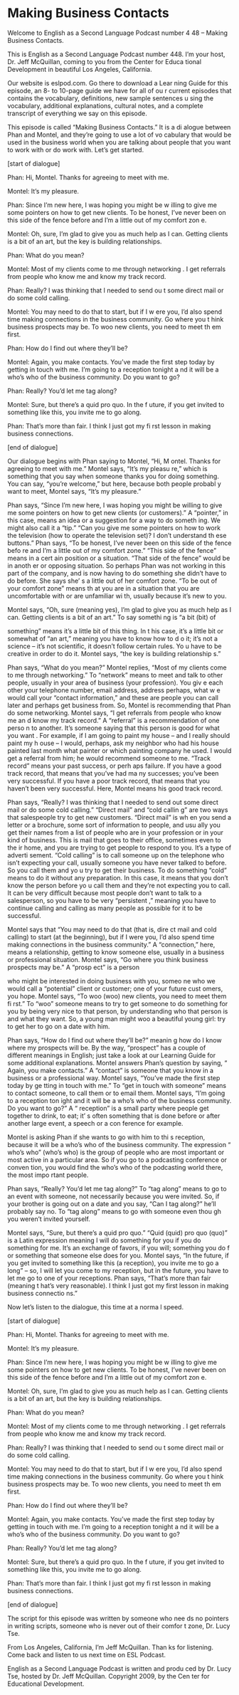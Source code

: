 # Making Business Contacts

Welcome to English as a Second Language Podcast number 4 48 – Making Business Contacts.

This is English as a Second Language Podcast number 448.  I’m your host, Dr. Jeff McQuillan, coming to you from the Center for Educa tional Development in beautiful Los Angeles, California.

Our website is eslpod.com.  Go there to download a Lear ning Guide for this episode, an 8- to 10-page guide we have for all of ou r current episodes that contains the vocabulary, definitions, new sample sentences u sing the vocabulary, additional explanations, cultural notes, and a  complete transcript of everything we say on this episode.

This episode is called “Making Business Contacts.”  It is a di alogue between Phan and Montel, and they’re going to use a lot of vo cabulary that would be used in the business world when you are talking about people that you want to work with or do work with.  Let’s get started.

[start of dialogue]

Phan:  Hi, Montel.  Thanks for agreeing to meet with me.

Montel:  It’s my pleasure.

Phan:  Since I’m new here, I was hoping you might be w illing to give me some pointers on how to get new clients.  To be honest, I’ve never been on this side of the fence before and I’m a little out of my comfort zon e.

Montel:  Oh, sure, I’m glad to give you as much help as I can.  Getting clients is a bit of an art, but the key is building relationships.

Phan:  What do you mean?

Montel:  Most of my clients come to me through networking .  I get referrals from people who know me and know my track record.

Phan:  Really?  I was thinking that I needed to send ou t some direct mail or do some cold calling.

 Montel:  You may need to do that to start, but if I w ere you, I’d also spend time making connections in the business community.  Go where you t hink business prospects may be.  To woo new clients, you need to meet th em first.

Phan:  How do I find out where they’ll be?

Montel:  Again, you make contacts.  You’ve made the first step today by getting in touch with me.  I’m going to a reception tonight a nd it will be a who’s who of the business community.  Do you want to go?

Phan:  Really?  You’d let me tag along?

Montel:  Sure, but there’s a quid pro quo.  In the f uture, if you get invited to something like this, you invite me to go along.

Phan:  That’s more than fair.  I think I just got my fi rst lesson in making business connections.

[end of dialogue]

Our dialogue begins with Phan saying to Montel, “Hi, M ontel.  Thanks for agreeing to meet with me.”  Montel says, “It’s my pleasu re,” which is something that you say when someone thanks you for doing something.  You can say, “you’re welcome,” but here, because both people probabl y want to meet, Montel says, “It’s my pleasure.”

Phan says, “Since I’m new here, I was hoping you might be  willing to give me some pointers on how to get new clients (or customers).”   A “pointer,” in this case, means an idea or a suggestion for a way to do someth ing.  We might also call it a “tip.”  “Can you give me some pointers on how  to work the television (how to operate the television set)?  I don’t understand th ese buttons.”  Phan says, “To be honest, I’ve never been on this side of the fence befo re and I’m a little out of my comfort zone.”  “This side of the fence” means in a cert ain position or a situation.  “That side of the fence” would be in anoth er or opposing situation.  So perhaps Phan was not working in this part of the company,  and is now having to do something she didn’t have to do before.  She says she’ s a little out of her comfort zone.  “To be out of your comfort zone” means th at you are in a situation that you are uncomfortable with or are unfamiliar wi th, usually because it’s new to you.

Montel says, “Oh, sure (meaning yes), I’m glad to give you  as much help as I can.  Getting clients is a bit of an art.”  To say somethi ng is “a bit (bit) of

 something” means it’s a little bit of this thing.  In t his case, it’s a little bit or somewhat of “an art,” meaning you have to know how to d o it; it’s not a science – it’s not scientific, it doesn’t follow certain rules.  Yo u have to be creative in order to do it.  Montel says, “the key is building relationship s.”

Phan says, “What do you mean?”  Montel replies, “Most of my clients come to me through networking.”  To “network” means to meet and talk to other people, usually in your area of business (your profession).  You giv e each other your telephone number, email address, address perhaps, what w e would call your “contact information,” and these are people you can call later and perhaps get business from.  So, Montel is recommending that Phan do some networking. Montel says, “I get referrals from people who know me an d know my track record.”  A “referral” is a recommendation of one perso n to another.  It’s someone saying that this person is good for what you want .  For example, if I am going to paint my house – and I really should paint my h ouse – I would, perhaps, ask my neighbor who had his house painted last month what  painter or which painting company he used.  I would get a referral from  him; he would recommend someone to me.  “Track record” means your past success, or perh aps failure.  If you have a good track record, that means that you’ve had ma ny successes; you’ve been very successful.  If you have a poor track record,  that means that you haven’t been very successful.  Here, Montel means his good  track record.

Phan says, “Really?  I was thinking that I needed to send out some direct mail or do some cold calling.”  “Direct mail” and “cold callin g” are two ways that salespeople try to get new customers.  “Direct mail” is wh en you send a letter or a brochure, some sort of information to people, and usu ally you get their names from a list of people who are in your profession or in your kind of business.  This is mail that goes to their office, sometimes even to the ir home, and you are trying to get people to respond to you.  It’s a type of adverti sement.  “Cold calling” is to call someone up on the telephone who isn’t expecting your  call, usually someone you have never talked to before.  So you call them and yo u try to get their business.  To do something “cold” means to do it without any preparation.  In this case, it means that you don’t know the person before yo u call them and they’re not expecting you to call.  It can be very difficult because most people don’t want to talk to a salesperson, so you have to be very “persistent ,” meaning you have to continue calling and calling as many people as possible for it to be successful.

Montel says that “You may need to do that (that is, dire ct mail and cold calling) to start (at the beginning), but if I were you, I’d also spend time making connections in the business community.”  A “connection,” here, means a  relationship, getting to know someone else, usually in a business or professional  situation.  Montel says, “Go where you think business prospects may be.”  A “prosp ect” is a person

 who might be interested in doing business with you, someo ne who we would call a “potential” client or customer; one of your future cust omers, you hope.  Montel says, “To woo (woo) new clients, you need to meet them fi rst.”  To “woo” someone means to try to get someone to do something for you by being very nice to that person, by understanding who that person is and what they want. So, a young man might woo a beautiful young girl: try to get her to go on a date with him.

Phan says, “How do I find out where they’ll be?” meanin g how do I know where my prospects will be.  By the way, “prospect” has a couple of  different meanings in English; just take a look at our Learning Guide for some additional explanations.  Montel answers Phan’s question by saying, “ Again, you make contacts.”  A “contact” is someone that you know in a business  or a professional way.  Montel says, “You’ve made the first step today by ge tting in touch with me.” To “get in touch with someone” means to contact someone,  to call them or to email them.  Montel says, “I’m going to a reception ton ight and it will be a who’s who of the business community.  Do you want to go?”  A “ reception” is a small party where people get together to drink, to eat; it’ s often something that is done before or after another large event, a speech or a con ference for example.

Montel is asking Phan if she wants to go with him to thi s reception, because it will be a who’s who of the business community.  The expression “ who’s who” (who’s who) is the group of people who are most important or  most active in a particular area.  So if you go to a podcasting conference or conven tion, you would find the who’s who of the podcasting world there, the most impo rtant people.

Phan says, “Really?  You’d let me tag along?”  To “tag along” means to go to an event with someone, not necessarily because you were invited.   So, if your brother is going out on a date and you say, “Can I tag  along?” he’ll probably say no.  To “tag along” means to go with someone even thou gh you weren’t invited yourself.

Montel says, “Sure, but there’s a quid pro quo.”  “Quid  (quid) pro quo (quo)” is a Latin expression meaning I will do something for you if you do something for me. It’s an exchange of favors, if you will; something you do f or something that someone else does for you.  Montel says, “In the future, if you get invited to something like this (a reception), you invite me to go a long” – so, I will let you come to my reception, but in the future, you have to let  me go to one of your receptions.  Phan says, “That’s more than fair (meaning t hat’s very reasonable). I think I just got my first lesson in making business connectio ns.”

Now let’s listen to the dialogue, this time at a norma l speed.

 [start of dialogue]

Phan:  Hi, Montel.  Thanks for agreeing to meet with me.

Montel:  It’s my pleasure.

Phan:  Since I’m new here, I was hoping you might be w illing to give me some pointers on how to get new clients.  To be honest, I’ve never been on this side of the fence before and I’m a little out of my comfort zon e.

Montel:  Oh, sure, I’m glad to give you as much help as I can.  Getting clients is a bit of an art, but the key is building relationships.

Phan:  What do you mean?

Montel:  Most of my clients come to me through networking .  I get referrals from people who know me and know my track record.

Phan:  Really?  I was thinking that I needed to send ou t some direct mail or do some cold calling.

Montel:  You may need to do that to start, but if I w ere you, I’d also spend time making connections in the business community.  Go where you t hink business prospects may be.  To woo new clients, you need to meet th em first.

Phan:  How do I find out where they’ll be?

Montel:  Again, you make contacts.  You’ve made the first step today by getting in touch with me.  I’m going to a reception tonight a nd it will be a who’s who of the business community.  Do you want to go?

Phan:  Really?  You’d let me tag along?

Montel:  Sure, but there’s a quid pro quo.  In the f uture, if you get invited to something like this, you invite me to go along.

Phan:  That’s more than fair.  I think I just got my fi rst lesson in making business connections.

[end of dialogue]

 The script for this episode was written by someone who nee ds no pointers in writing scripts, someone who is never out of their comfor t zone, Dr. Lucy Tse.

From Los Angeles, California, I’m Jeff McQuillan.  Than ks for listening.  Come back and listen to us next time on ESL Podcast.

English as a Second Language Podcast is written and produ ced by Dr. Lucy Tse, hosted by Dr. Jeff McQuillan.  Copyright 2009, by the Cen ter for Educational Development.


